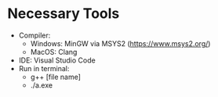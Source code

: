 # Necessary Tools
- Compiler:
    - Windows: MinGW via MSYS2 (https://www.msys2.org/)
    - MacOS: Clang
- IDE: Visual Studio Code
- Run in terminal:
    - g++ [file name]
    - ./a.exe
